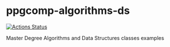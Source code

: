 # ppgcomp-algorithms-ds
[![Actions Status](https://github.com/djonathanb/ppgcomp-algorithms-ds/workflows/Go/badge.svg)](https://github.com/djonathanb/ppgcomp-algorithms-ds/actions)

Master Degree Algorithms and Data Structures classes examples
